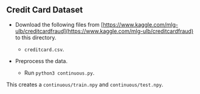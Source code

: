 Credit Card Dataset
---
* Download the following files from [https://www.kaggle.com/mlg-ulb/creditcardfraud](https://www.kaggle.com/mlg-ulb/creditcardfraud) to this directory.
	* `creditcard.csv`.

* Preprocess the data.
	* Run `python3 continuous.py`.

This creates a `continuous/train.npy` and `continuous/test.npy`.
